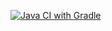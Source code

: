 [![Java CI with Gradle](https://github.com/YudinaKsenia/21.01/actions/workflows/gradle.yml/badge.svg)](https://github.com/YudinaKsenia/21.01/actions/workflows/gradle.yml)